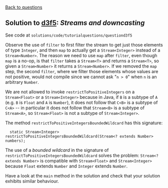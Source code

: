[Back to questions](../README.md)

## Solution to [d3f5](../questions/d3f5.md): *Streams and downcasting*

See code at `solutions/code/tutorialquestions/questiond3f5`

Observe the use of `filter` to first filter the stream to get just those elements of type `Integer`, and then `map` to actually get a `Stream<Integer>` instead of a `Stream<Number>`.  The reason we need to use `map` after `filter`, even though `map` is a no-op, is that `filter` takes a `Stream<T>` and returns a `Stream<T>`, so given a `Stream<Number>` it returns a `Stream<Number>`.  If we removed the `map` step, the second `filter`, where we filter those elements whose values are not positive, would not compile since we cannot ask "`n > 0`" when `n` is an arbitrary `Number`.

We are not allowed to invoke `restrictToPositiveIntegers` on a `Stream<Float>` or a `Stream<Integer>` because in Java, if `B` is a subtype of `A` (e.g. `B` is `Float` and `A` is `Number`), it does not follow that `C<B>` is a subtype of `C<A>` -- in particular it does not follow that `Stream<B>` is a subtype of `Stream<A>`, so `Stream<Float>` is not a subtype of `Stream<Integer>`.

The method `restrictToPositiveIntegersBoundedWildcard` has this signature:

      static Stream<Integer> restrictToPositiveIntegersBoundedWildcard(Stream<? extends Number> numbers);

The use of a *bounded wildcard* in the signature of `restrictToPositiveIntegersBoundedWildcard` solves the problem: `Stream<? extends Number>` is compatible with `Stream<Float>` and `Stream<Integer>` because `Float` extends `Number` and `Integer` extends `Number`.

Have a look at the `main` method in the solution and check that your solution exhibits similar behaviour.
